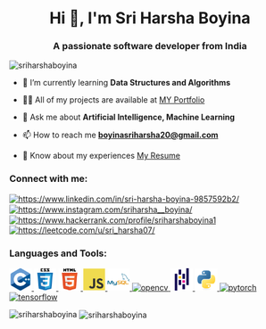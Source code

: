 <h1 align="center">Hi 👋, I'm Sri Harsha Boyina</h1>
<h3 align="center">A passionate software developer from India</h3>

<p align="left"> <img src="https://komarev.com/ghpvc/?username=sriharshaboyina&label=Profile%20views&color=0e75b6&style=flat" alt="sriharshaboyina" /> </p>



- 🌱 I’m currently learning **Data Structures and Algorithms**

- 👨‍💻 All of my projects are available at [MY Portfolio](harshaboyina.netlify.app)

- 💬 Ask me about **Artificial Intelligence, Machine Learning**

- 📫 How to reach me **boyinasriharsha20@gmail.com**

- 📄 Know about my experiences [My Resume](file:///C:/Users/boyin/OneDrive%20-%20BENNETT%20UNIVERSITY/Desktop/My%20Resume.pdf)

<h3 align="left">Connect with me:</h3>
<p align="left">
<a href="https://linkedin.com/in/https://www.linkedin.com/in/sri-harsha-boyina-9857592b2/" target="blank"><img align="center" src="https://raw.githubusercontent.com/rahuldkjain/github-profile-readme-generator/master/src/images/icons/Social/linked-in-alt.svg" alt="https://www.linkedin.com/in/sri-harsha-boyina-9857592b2/" height="30" width="40" /></a>
<a href="https://instagram.com/https://www.instagram.com/sriharsha__boyina/" target="blank"><img align="center" src="https://raw.githubusercontent.com/rahuldkjain/github-profile-readme-generator/master/src/images/icons/Social/instagram.svg" alt="https://www.instagram.com/sriharsha__boyina/" height="30" width="40" /></a>
<a href="https://www.hackerrank.com/https://www.hackerrank.com/profile/sriharshaboyina1" target="blank"><img align="center" src="https://raw.githubusercontent.com/rahuldkjain/github-profile-readme-generator/master/src/images/icons/Social/hackerrank.svg" alt="https://www.hackerrank.com/profile/sriharshaboyina1" height="30" width="40" /></a>
<a href="https://www.leetcode.com/https://leetcode.com/u/sri_harsha07/" target="blank"><img align="center" src="https://raw.githubusercontent.com/rahuldkjain/github-profile-readme-generator/master/src/images/icons/Social/leet-code.svg" alt="https://leetcode.com/u/sri_harsha07/" height="30" width="40" /></a>
</p>

<h3 align="left">Languages and Tools:</h3>
<p align="left"> <a href="https://www.w3schools.com/cpp/" target="_blank" rel="noreferrer"> <img src="https://raw.githubusercontent.com/devicons/devicon/master/icons/cplusplus/cplusplus-original.svg" alt="cplusplus" width="40" height="40"/> </a> <a href="https://www.w3schools.com/css/" target="_blank" rel="noreferrer"> <img src="https://raw.githubusercontent.com/devicons/devicon/master/icons/css3/css3-original-wordmark.svg" alt="css3" width="40" height="40"/> </a> <a href="https://www.w3.org/html/" target="_blank" rel="noreferrer"> <img src="https://raw.githubusercontent.com/devicons/devicon/master/icons/html5/html5-original-wordmark.svg" alt="html5" width="40" height="40"/> </a> <a href="https://developer.mozilla.org/en-US/docs/Web/JavaScript" target="_blank" rel="noreferrer"> <img src="https://raw.githubusercontent.com/devicons/devicon/master/icons/javascript/javascript-original.svg" alt="javascript" width="40" height="40"/> </a> <a href="https://www.mysql.com/" target="_blank" rel="noreferrer"> <img src="https://raw.githubusercontent.com/devicons/devicon/master/icons/mysql/mysql-original-wordmark.svg" alt="mysql" width="40" height="40"/> </a> <a href="https://opencv.org/" target="_blank" rel="noreferrer"> <img src="https://www.vectorlogo.zone/logos/opencv/opencv-icon.svg" alt="opencv" width="40" height="40"/> </a> <a href="https://pandas.pydata.org/" target="_blank" rel="noreferrer"> <img src="https://raw.githubusercontent.com/devicons/devicon/2ae2a900d2f041da66e950e4d48052658d850630/icons/pandas/pandas-original.svg" alt="pandas" width="40" height="40"/> </a> <a href="https://www.python.org" target="_blank" rel="noreferrer"> <img src="https://raw.githubusercontent.com/devicons/devicon/master/icons/python/python-original.svg" alt="python" width="40" height="40"/> </a> <a href="https://pytorch.org/" target="_blank" rel="noreferrer"> <img src="https://www.vectorlogo.zone/logos/pytorch/pytorch-icon.svg" alt="pytorch" width="40" height="40"/> </a> <a href="https://www.tensorflow.org" target="_blank" rel="noreferrer"> <img src="https://www.vectorlogo.zone/logos/tensorflow/tensorflow-icon.svg" alt="tensorflow" width="40" height="40"/> </a> </p>

<p><img align="left" src="https://github-readme-stats.vercel.app/api/top-langs?username=sriharshaboyina&show_icons=true&locale=en&layout=compact" alt="sriharshaboyina" /></p>

<p>&nbsp;<img align="center" src="https://github-readme-stats.vercel.app/api?username=sriharshaboyina&show_icons=true&locale=en" alt="sriharshaboyina" /></p>
